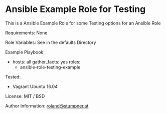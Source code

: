 # Ansible Example Role for Testing

This is a Ansible Example Role for some Testing options for an Ansible Role

Requirements:
    None

Role Variables:
    See in the defaults Directory

Example Playbook:
- hosts: all
  gather_facts: yes
  roles:
     - ansible-role-testing-example

Tested:
 - Vagrant Ubuntu 16.04
 
License:
    MIT / BSD

Author Information:
roland@stumpner.at